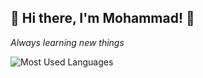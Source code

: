 ## 🌟 Hi there, I'm Mohammad! 👋

_Always learning new things_

![Most Used Languages](https://github-readme-stats.vercel.app/api/top-langs/?username=mhmmdabbass120&layout=compact&theme=tokyonight)
